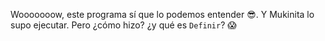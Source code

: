 Wooooooow, este programa sí que lo podemos entender :sunglasses:. Y Mukinita lo supo ejecutar. Pero ¿cómo hizo? ¿y qué es `Definir`? :scream: